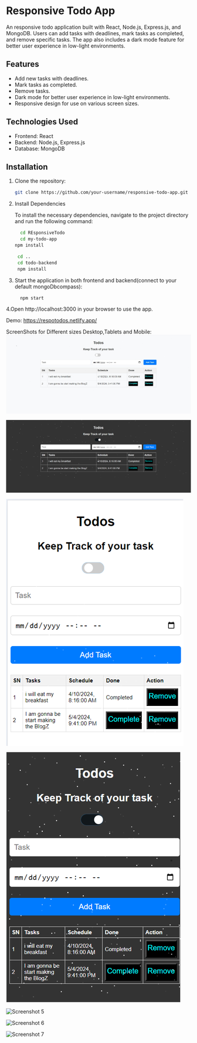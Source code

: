 # Responsive Todo App

An responsive todo application built with React, Node.js, Express.js, and MongoDB. Users can add tasks with deadlines, mark tasks as completed, and remove specific tasks. The app also includes a dark mode feature for better user experience in low-light environments.

## Features

- Add new tasks with deadlines.
- Mark tasks as completed.
- Remove tasks.
- Dark mode for better user experience in low-light environments.
- Responsive design for use on various screen sizes.

## Technologies Used

- Frontend: React
- Backend: Node.js, Express.js
- Database: MongoDB

## Installation

1. Clone the repository:

   ```bash
   git clone https://github.com/your-username/responsive-todo-app.git
   ```
2. Install Dependencies

   To install the necessary dependencies, navigate to the project directory and run the following command:

    ```bash
      cd REsponsiveTodo
      cd my-todo-app
    npm install
    ```
   
      ```bash
       cd ..
       cd todo-backend
       npm install
      ```
3. Start the application in both frontend and backend(connect to your default mongoDbcompass):

      ```bash
        npm start
      ```   
4.Open http://localhost:3000 in your browser to use the app.

Demo:
   https://respotodos.netlify.app/

ScreenShots for Different sizes Desktop,Tablets and Mobile:
![Screenshot 1](https://raw.githubusercontent.com/Miroshpradhan/ResponsiveTodo/master/screenshots/screenshot1.png)

![Screenshot 2](https://raw.githubusercontent.com/Miroshpradhan/ResponsiveTodo/master/screenshots/screenshot2.png)

![Screenshot 3](https://raw.githubusercontent.com/Miroshpradhan/ResponsiveTodo/master/screenshots/screenshot3.png)

![Screenshot 4](https://raw.githubusercontent.com/Miroshpradhan/ResponsiveTodo/master/screenshots/screenshot4.png)

![Screenshot 5](https://raw.githubusercontent.com/Miroshpradhan/ResponsiveTodo/master/screentshots/screenshot5.png)

![Screenshot 6](https://raw.githubusercontent.com/Miroshpradhan/ResponsiveTodo/master/screentshots/screenshot6.png)

![Screenshot 7](https://raw.githubusercontent.com/Miroshpradhan/ResponsiveTodo/master/screentshots/screenshot7.png)


  

